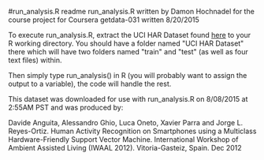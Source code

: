 #run_analysis.R readme
run_analysis.R written by Damon Hochnadel
for the course project for Coursera getdata-031
written 8/20/2015

To execute run_analysis.R, extract the UCI HAR Dataset found [here](https://d396qusza40orc.cloudfront.net/getdata%2Fprojectfiles%2FUCI%20HAR%20Dataset.zip) to your R working directory.  You should have a folder named "UCI HAR Dataset" there which will have two folders named "train" and "test" (as well as four text files) within.

Then simply type run_analysis() in R (you will probably want to assign the output to a variable), the code will handle the rest.

This dataset was downloaded for use with run_analysis.R on 8/08/2015 at 2:55AM PST and was produced by:

Davide Anguita, Alessandro Ghio, Luca Oneto, Xavier Parra and Jorge L. Reyes-Ortiz. Human Activity Recognition on Smartphones using a Multiclass Hardware-Friendly Support Vector Machine. International Workshop of Ambient Assisted Living (IWAAL 2012). Vitoria-Gasteiz, Spain. Dec 2012
